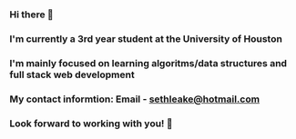 ### Hi there 👋
### I'm currently a 3rd year student at the University of Houston
### I'm mainly focused on learning algoritms/data structures and full stack web development
### My contact informtion: Email - sethleake@hotmail.com
### Look forward to working with you! :confetti_ball:

<!--
**smleake/smleake** is a ✨ _special_ ✨ repository because its `README.md` (this file) appears on your GitHub profile.

Here are some ideas to get you started:

- 🔭 I’m currently working on ...
- 🌱 I’m currently learning ...
- 👯 I’m looking to collaborate on ...
- 🤔 I’m looking for help with ...
- 💬 Ask me about ...
- 📫 How to reach me: ...
- 😄 Pronouns: ...
- ⚡ Fun fact: ...
-->
